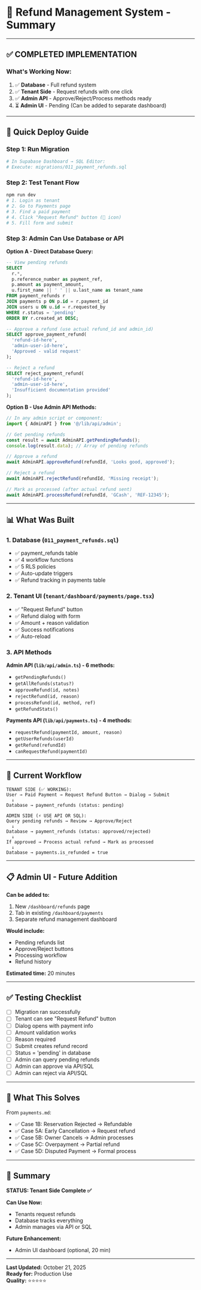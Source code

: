 # 🎉 Refund Management System - Summary

---

## ✅ **COMPLETED IMPLEMENTATION**

### **What's Working Now:**

1. ✅ **Database** - Full refund system
2. ✅ **Tenant Side** - Request refunds with one click
3. ✅ **Admin API** - Approve/Reject/Process methods ready
4. ⏳ **Admin UI** - Pending (Can be added to separate dashboard)

---

## 🚀 **Quick Deploy Guide**

### **Step 1: Run Migration**
```bash
# In Supabase Dashboard → SQL Editor:
# Execute: migrations/011_payment_refunds.sql
```

### **Step 2: Test Tenant Flow**
```bash
npm run dev
# 1. Login as tenant
# 2. Go to Payments page
# 3. Find a paid payment
# 4. Click "Request Refund" button (🔄 icon)
# 5. Fill form and submit
```

### **Step 3: Admin Can Use Database or API**

**Option A - Direct Database Query:**
```sql
-- View pending refunds
SELECT 
  r.*,
  p.reference_number as payment_ref,
  p.amount as payment_amount,
  u.first_name || ' ' || u.last_name as tenant_name
FROM payment_refunds r
JOIN payments p ON p.id = r.payment_id
JOIN users u ON u.id = r.requested_by
WHERE r.status = 'pending'
ORDER BY r.created_at DESC;

-- Approve a refund (use actual refund_id and admin_id)
SELECT approve_payment_refund(
  'refund-id-here',
  'admin-user-id-here',
  'Approved - valid request'
);

-- Reject a refund
SELECT reject_payment_refund(
  'refund-id-here',
  'admin-user-id-here',
  'Insufficient documentation provided'
);
```

**Option B - Use Admin API Methods:**
```typescript
// In any admin script or component:
import { AdminAPI } from '@/lib/api/admin';

// Get pending refunds
const result = await AdminAPI.getPendingRefunds();
console.log(result.data); // Array of pending refunds

// Approve a refund
await AdminAPI.approveRefund(refundId, 'Looks good, approved');

// Reject a refund
await AdminAPI.rejectRefund(refundId, 'Missing receipt');

// Mark as processed (after actual refund sent)
await AdminAPI.processRefund(refundId, 'GCash', 'REF-12345');
```

---

## 📊 **What Was Built**

### **1. Database (`011_payment_refunds.sql`)**
- ✅ payment_refunds table
- ✅ 4 workflow functions
- ✅ 5 RLS policies  
- ✅ Auto-update triggers
- ✅ Refund tracking in payments table

### **2. Tenant UI (`tenant/dashboard/payments/page.tsx`)**
- ✅ "Request Refund" button
- ✅ Refund dialog with form
- ✅ Amount + reason validation
- ✅ Success notifications
- ✅ Auto-reload

### **3. API Methods**
**Admin API (`lib/api/admin.ts`) - 6 methods:**
- `getPendingRefunds()`
- `getAllRefunds(status?)`
- `approveRefund(id, notes)`
- `rejectRefund(id, reason)`
- `processRefund(id, method, ref)`
- `getRefundStats()`

**Payments API (`lib/api/payments.ts`) - 4 methods:**
- `requestRefund(paymentId, amount, reason)`
- `getUserRefunds(userId)`
- `getRefund(refundId)`
- `canRequestRefund(paymentId)`

---

## 🎯 **Current Workflow**

```
TENANT SIDE (✅ WORKING):
User → Paid Payment → Request Refund Button → Dialog → Submit
  ↓
Database → payment_refunds (status: pending)

ADMIN SIDE (⚡ USE API OR SQL):
Query pending refunds → Review → Approve/Reject
  ↓
Database → payment_refunds (status: approved/rejected)
  ↓
If approved → Process actual refund → Mark as processed
  ↓
Database → payments.is_refunded = true
```

---

## 📋 **Admin UI - Future Addition**

**Can be added to:**
1. New `/dashboard/refunds` page
2. Tab in existing `/dashboard/payments`
3. Separate refund management dashboard

**Would include:**
- Pending refunds list
- Approve/Reject buttons
- Processing workflow
- Refund history

**Estimated time:** 20 minutes

---

## ✅ **Testing Checklist**

- [ ] Migration ran successfully
- [ ] Tenant can see "Request Refund" button
- [ ] Dialog opens with payment info
- [ ] Amount validation works
- [ ] Reason required
- [ ] Submit creates refund record
- [ ] Status = 'pending' in database
- [ ] Admin can query pending refunds
- [ ] Admin can approve via API/SQL
- [ ] Admin can reject via API/SQL

---

## 💪 **What This Solves**

From `payments.md`:
- ✅ Case 1B: Reservation Rejected → Refundable
- ✅ Case 5A: Early Cancellation → Request refund
- ✅ Case 5B: Owner Cancels → Admin processes
- ✅ Case 5C: Overpayment → Partial refund
- ✅ Case 5D: Disputed Payment → Formal process

---

## 🎊 **Summary**

**STATUS: Tenant Side Complete ✅**

**Can Use Now:**
- Tenants request refunds
- Database tracks everything
- Admin manages via API or SQL

**Future Enhancement:**
- Admin UI dashboard (optional, 20 min)

---

**Last Updated:** October 21, 2025  
**Ready for:** Production Use  
**Quality:** ⭐⭐⭐⭐⭐
